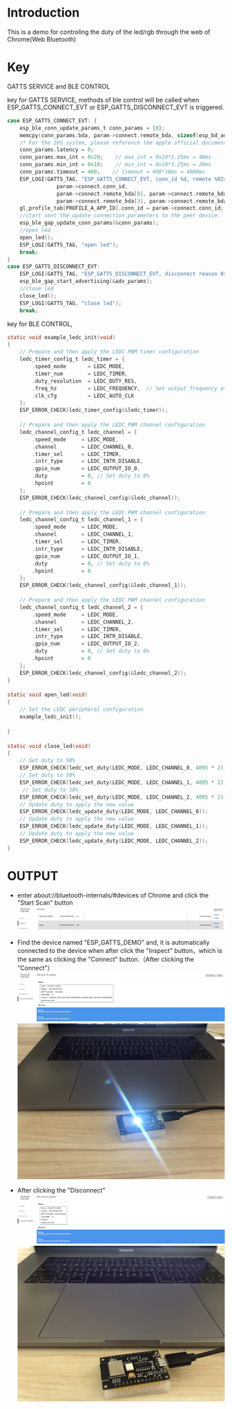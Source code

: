 # Introduction

This is a demo for controling the duty of the led/rgb through the web of Chrome(Web Bluetooth)

# Key

GATTS SERVICE and BLE CONTROL

key for GATTS SERVICE, methods of ble control will be called when ESP_GATTS_CONNECT_EVT or ESP_GATTS_DISCONNECT_EVT is triggered.
``` c
case ESP_GATTS_CONNECT_EVT: {
    esp_ble_conn_update_params_t conn_params = {0};
    memcpy(conn_params.bda, param->connect.remote_bda, sizeof(esp_bd_addr_t));
    /* For the IOS system, please reference the apple official documents about the ble connection parameters restrictions. */
    conn_params.latency = 0;
    conn_params.max_int = 0x20;    // max_int = 0x20*1.25ms = 40ms
    conn_params.min_int = 0x10;    // min_int = 0x10*1.25ms = 20ms
    conn_params.timeout = 400;    // timeout = 400*10ms = 4000ms
    ESP_LOGI(GATTS_TAG, "ESP_GATTS_CONNECT_EVT, conn_id %d, remote %02x:%02x:%02x:%02x:%02x:%02x:",
                param->connect.conn_id,
                param->connect.remote_bda[0], param->connect.remote_bda[1], param->connect.remote_bda[2],
                param->connect.remote_bda[3], param->connect.remote_bda[4], param->connect.remote_bda[5]);
    gl_profile_tab[PROFILE_A_APP_ID].conn_id = param->connect.conn_id;
    //start sent the update connection parameters to the peer device.
    esp_ble_gap_update_conn_params(&conn_params);
    //open led
    open_led();
    ESP_LOGI(GATTS_TAG, "open led");
    break;
}
case ESP_GATTS_DISCONNECT_EVT:
    ESP_LOGI(GATTS_TAG, "ESP_GATTS_DISCONNECT_EVT, disconnect reason 0x%x", param->disconnect.reason);
    esp_ble_gap_start_advertising(&adv_params);
    //close led
    close_led();
    ESP_LOGI(GATTS_TAG, "close led");
    break;
```

key for BLE CONTROL, 
``` c
static void example_ledc_init(void)
{
    // Prepare and then apply the LEDC PWM timer configuration
    ledc_timer_config_t ledc_timer = {
        .speed_mode       = LEDC_MODE,
        .timer_num        = LEDC_TIMER,
        .duty_resolution  = LEDC_DUTY_RES,
        .freq_hz          = LEDC_FREQUENCY,  // Set output frequency at 5 kHz
        .clk_cfg          = LEDC_AUTO_CLK
    };
    ESP_ERROR_CHECK(ledc_timer_config(&ledc_timer));

    // Prepare and then apply the LEDC PWM channel configuration
    ledc_channel_config_t ledc_channel = {
        .speed_mode     = LEDC_MODE,
        .channel        = LEDC_CHANNEL_0,
        .timer_sel      = LEDC_TIMER,
        .intr_type      = LEDC_INTR_DISABLE,
        .gpio_num       = LEDC_OUTPUT_IO_0,
        .duty           = 0, // Set duty to 0%
        .hpoint         = 0
    };
    ESP_ERROR_CHECK(ledc_channel_config(&ledc_channel));

    // Prepare and then apply the LEDC PWM channel configuration
    ledc_channel_config_t ledc_channel_1 = {
        .speed_mode     = LEDC_MODE,
        .channel        = LEDC_CHANNEL_1,
        .timer_sel      = LEDC_TIMER,
        .intr_type      = LEDC_INTR_DISABLE,
        .gpio_num       = LEDC_OUTPUT_IO_1,
        .duty           = 0, // Set duty to 0%
        .hpoint         = 0
    };
    ESP_ERROR_CHECK(ledc_channel_config(&ledc_channel_1));

    // Prepare and then apply the LEDC PWM channel configuration
    ledc_channel_config_t ledc_channel_2 = {
        .speed_mode     = LEDC_MODE,
        .channel        = LEDC_CHANNEL_2,
        .timer_sel      = LEDC_TIMER,
        .intr_type      = LEDC_INTR_DISABLE,
        .gpio_num       = LEDC_OUTPUT_IO_2,
        .duty           = 0, // Set duty to 0%
        .hpoint         = 0
    };
    ESP_ERROR_CHECK(ledc_channel_config(&ledc_channel_2));
}

static void open_led(void)
{
    // Set the LEDC peripheral configuration
    example_ledc_init();

}

static void close_led(void)
{
    // Set duty to 50%
    ESP_ERROR_CHECK(ledc_set_duty(LEDC_MODE, LEDC_CHANNEL_0, 4095 * 2));
    // Set duty to 50%
    ESP_ERROR_CHECK(ledc_set_duty(LEDC_MODE, LEDC_CHANNEL_1, 4095 * 2));
     // Set duty to 50%
    ESP_ERROR_CHECK(ledc_set_duty(LEDC_MODE, LEDC_CHANNEL_2, 4095 * 2));
    // Update duty to apply the new value
    ESP_ERROR_CHECK(ledc_update_duty(LEDC_MODE, LEDC_CHANNEL_0));
    // Update duty to apply the new value
    ESP_ERROR_CHECK(ledc_update_duty(LEDC_MODE, LEDC_CHANNEL_1));
    // Update duty to apply the new value
    ESP_ERROR_CHECK(ledc_update_duty(LEDC_MODE, LEDC_CHANNEL_2));
}
```

# OUTPUT

* enter about://bluetooth-internals/#devices of Chrome and click the "Start Scan" button
![avatar](https://github.com/BlessedChild/TimeTree/blob/main/sources/webClient_ble_control_led/scan_divice.jpg)

* Find the device named "ESP_GATTS_DEMO" and, it is automatically connected to the device when after click the "Inspect" button，which is the same as clicking the "Connect" button.（After clicking the "Connect"）
![avatar](https://github.com/BlessedChild/TimeTree/blob/main/sources/webClient_ble_control_led/after_click_connect.jpg)
![avatar](https://github.com/BlessedChild/TimeTree/blob/main/sources/webClient_ble_control_led/connect_event_close_led.jpg)

* After clicking the "Disconnect"
![avatar](https://github.com/BlessedChild/TimeTree/blob/main/sources/webClient_ble_control_led/after_click_disconnect.jpg)
![avatar](https://github.com/BlessedChild/TimeTree/blob/main/sources/webClient_ble_control_led/disconnect_event_close_led.jpg)
